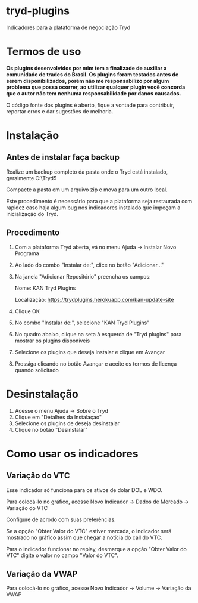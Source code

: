 # tryd-plugins

Indicadores para a plataforma de negociação Tryd

# Termos de uso

**Os plugins desenvolvidos por mim tem a finalizade de auxiliar a comunidade de trades do Brasil. Os plugins foram testados antes de serem disponibilizados, porém não me responsabilizo por algum problema que possa ocorrer, ao utilizar qualquer plugin você concorda que o autor não tem nenhuma responsabilidade por danos causados.**

O código fonte dos plugins é aberto, fique a vontade para contribuir, reportar erros e dar sugestões de melhoria.

# Instalação

## Antes de instalar faça backup

Realize um backup completo da pasta onde o Tryd está instalado, geralmente C:\Tryd5

Compacte a pasta em um arquivo zip e mova para um outro local.

Este procedimento é necessário para que a plataforma seja restaurada com rapidez caso haja algum bug nos indicadores instalado que impeçam a inicialização do Tryd.

## Procedimento

1. Com a plataforma Tryd aberta, vá no menu Ajuda -> Instalar Novo Programa
2. Ao lado do combo "Instalar de:", clice no botão "Adicionar..."
3. Na janela "Adicionar Repositório" preencha os campos:

   Nome: KAN Tryd Plugins
   
   Localização: https://trydplugins.herokuapp.com/kan-update-site

4. Clique OK
5. No combo "Instalar de:", selecione "KAN Tryd Plugins"
6. No quadro abaixo, clique na seta à esquerda de "Tryd plugins" para mostrar os plugins disponíveis
7. Selecione os plugins que deseja instalar e clique em Avançar
8. Prossiga clicando no botão Avançar e aceite os termos de licença quando solicitado

# Desinstalação

1. Acesse o menu Ajuda -> Sobre o Tryd
2. Clique em "Detalhes da Instalaçao"
3. Selecione os plugins de deseja desinstalar
4. Clique no botão "Desinstalar"

# Como usar os indicadores

## Variação do VTC

Esse indicador só funciona para os ativos de dolar DOL e WDO.

Para colocá-lo no gráfico, acesse Novo Indicador -> Dados de Mercado -> Variação do VTC

Configure de acrodo com suas preferências.

Se a opção "Obter Valor do VTC" estiver marcada, o indicador será mostrado no gráfico assim que chegar a notícia do call do VTC.

Para o indicador funcionar no replay, desmarque a opção "Obter Valor do VTC" digite o valor no campo "Valor do VTC".

## Variação da VWAP

Para colocá-lo no gráfico, acesse Novo Indicador -> Volume -> Variação da VWAP
